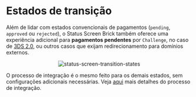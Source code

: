 # Estados de transição

Além de lidar com estados convencionais de pagamentos (`pending`, `approved` ou `rejected`), o Status Screen Brick também oferece uma experiência adicional para **pagamentos pendentes** por `Challenge`, no caso de [3DS 2.0](/developers/pt/docs/checkout-bricks/how-tos/improve-payment-approval/3ds), ou outros casos que exijam redirecionamento para domínios externos.

<center>

![status-screen-transition-states](checkout-bricks/status-screen-transition-states-pt.gif)

</center>

O processo de integração é o mesmo feito para os demais estados, sem configurações adicionais necessárias. Veja [aqui](/developers/pt/docs/checkout-bricks/status-screen-brick/default-rendering) mais detalhes do processo de integração.